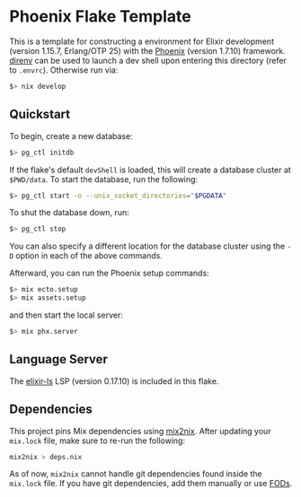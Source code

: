 # Phoenix Flake Template

This is a template for constructing a environment for Elixir development
(version 1.15.7, Erlang/OTP 25) with the [Phoenix](https://www.phoenixframework.org/)
(version 1.7.10) framework. [direnv](https://direnv.net/) can be used to launch
a dev shell upon entering this directory (refer to `.envrc`). Otherwise run via:
```bash
$> nix develop
```

## Quickstart

To begin, create a new database:
```bash
$> pg_ctl initdb
```
If the flake's default `devShell` is loaded, this will create a database cluster
at `$PWD/data`. To start the database, run the following:
```bash
$> pg_ctl start -o --unix_socket_directories="$PGDATA"
```
To shut the database down, run:
```bash
$> pg_ctl stop
```
You can also specify a different location for the database cluster using the
`-D` option in each of the above commands.

Afterward, you can run the Phoenix setup commands:
```bash
$> mix ecto.setup
$> mix assets.setup
```
and then start the local server:
```bash
$> mix phx.server
```

## Language Server

The [elixir-ls](https://github.com/elixir-lsp/elixir-ls) LSP (version 0.17.10)
is included in this flake.

## Dependencies

This project pins Mix dependencies using [mix2nix](https://github.com/ydlr/mix2nix).
After updating your `mix.lock` file, make sure to re-run the following:
```bash
mix2nix > deps.nix
```
As of now, `mix2nix` cannot handle git dependencies found inside the `mix.lock`
file. If you have git dependencies, add them manually or use
[FODs](https://nixos.org/manual/nixpkgs/stable/#packaging-beam-applications).
